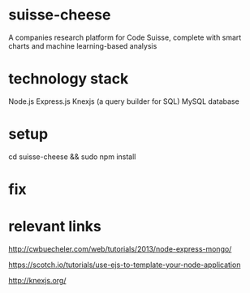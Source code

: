 # suisse-cheese
A companies research platform for Code Suisse, complete with smart charts and machine learning-based analysis

# technology stack
Node.js
Express.js
Knexjs (a query builder for SQL)
MySQL database

# setup
cd suisse-cheese && sudo npm install

# fix

# relevant links
http://cwbuecheler.com/web/tutorials/2013/node-express-mongo/

https://scotch.io/tutorials/use-ejs-to-template-your-node-application

http://knexjs.org/